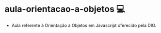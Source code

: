 # aula-orientacao-a-objetos 💻
- Aula referente à Orientação à Objetos em Javascript oferecido pela DIO.
